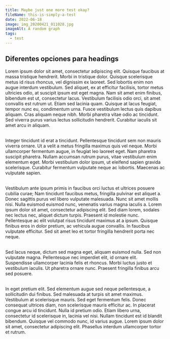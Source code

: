 ```yaml
---
title: Maybe just one more test okay?
fileName: this-is-simply-a-test
date: 2022-06-18
image: img_20200421_011028.jpg
imageAlt: A random graph
tags:
  - test
---
```

## Diferentes opciones para headings



Lorem ipsum dolor sit amet, consectetur adipiscing elit. Quisque faucibus at massa tristique hendrerit. Morbi in tristique dolor. Quisque scelerisque metus id risus rhoncus, vel dignissim ex laoreet. Sed lobortis enim non augue interdum vestibulum. Sed aliquet, ex at efficitur facilisis, tortor metus ultricies odio, at suscipit ipsum est eget magna. Nam sit amet enim finibus, bibendum est ut, consectetur lacus. Vestibulum facilisis odio orci, sit amet convallis est rutrum ut. Etiam sed lacinia quam. Quisque at lacus feugiat, tempor nunc eu, condimentum urna. Fusce vestibulum lectus quis dapibus aliquam. Cras aliquam neque nibh. Morbi pharetra vitae odio ac tincidunt. Sed viverra purus varius lectus sollicitudin hendrerit. Curabitur iaculis sit amet arcu in aliquam.<br/><br/>

Integer tincidunt id erat a tincidunt. Pellentesque tincidunt sem non mauris viverra ornare. Ut a velit a metus fringilla maximus quis vel neque. Morbi ullamcorper fermentum augue, in feugiat leo laoreet eget. Nam pharetra suscipit pharetra. Nullam accumsan rutrum purus, vitae vestibulum enim elementum eget. Morbi vestibulum dolor ipsum, ut eleifend sapien gravida scelerisque. Curabitur fermentum vulputate neque ac lobortis. Maecenas ac vulputate sapien.<br/><br/>

Vestibulum ante ipsum primis in faucibus orci luctus et ultrices posuere cubilia curae; Nam tincidunt faucibus metus, fringilla pulvinar est aliquet a. Donec sagittis purus vel libero vulputate malesuada. Nunc sit amet mollis nisi. Nulla euismod euismod nunc, venenatis varius magna iaculis a. Lorem ipsum dolor sit amet, consectetur adipiscing elit. Sed diam lorem, sodales nec lectus nec, aliquet dictum turpis. Praesent id molestie nunc. Pellentesque ac elit volutpat risus tincidunt maximus at a ipsum. Quisque finibus eros in dolor pretium, ac vehicula augue convallis. In faucibus vulputate efficitur. Sed sit amet leo et tortor fringilla hendrerit porta nec neque.<br/><br/>

Sed lacus neque, dictum sed magna eget, aliquam euismod nulla. Sed non vulputate magna. Pellentesque nec imperdiet elit, id ornare elit. Suspendisse ullamcorper lacinia felis et rhoncus. Morbi luctus justo et vestibulum iaculis. Ut pharetra ornare nunc. Praesent fringilla finibus arcu sed posuere.<br/><br/>

In eget pretium elit. Sed elementum augue sed neque pellentesque, a sollicitudin dui finibus. Sed malesuada at turpis sit amet maximus. Vestibulum at scelerisque mauris. Sed eget fermentum felis. Donec consequat ultrices diam, non scelerisque mauris efficitur ac. In placerat congue arcu id tincidunt. Nulla id pretium odio. Etiam libero urna, consectetur id scelerisque in, lacinia vel nisi. Nullam tincidunt est id blandit bibendum. Quisque vel commodo nunc, id varius augue. Lorem ipsum dolor sit amet, consectetur adipiscing elit. Phasellus interdum ullamcorper tortor et rutrum.<br/><br/>